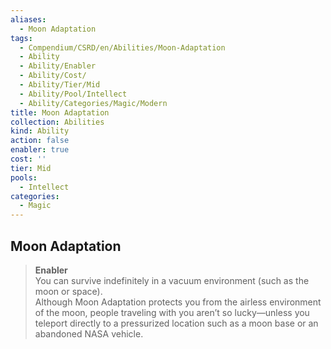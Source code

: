 ```yaml
---
aliases:
  - Moon Adaptation
tags:
  - Compendium/CSRD/en/Abilities/Moon-Adaptation
  - Ability
  - Ability/Enabler
  - Ability/Cost/
  - Ability/Tier/Mid
  - Ability/Pool/Intellect
  - Ability/Categories/Magic/Modern
title: Moon Adaptation
collection: Abilities
kind: Ability
action: false
enabler: true
cost: ''
tier: Mid
pools:
  - Intellect
categories:
  - Magic
---
```

## Moon Adaptation
>**Enabler**  
You can survive indefinitely in a vacuum environment (such as the moon or space).	
Although Moon Adaptation protects you from the airless environment of the moon, people traveling with you aren’t so lucky—unless you teleport directly to a pressurized location such as a moon base or an abandoned NASA vehicle.





